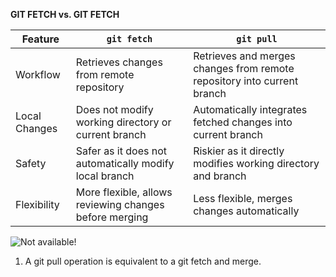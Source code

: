**GIT FETCH vs. GIT FETCH**


| Feature        | `git fetch`                                            | `git pull`                                                              |
|----------------|--------------------------------------------------------|-------------------------------------------------------------------------|
| Workflow       | Retrieves changes from remote repository               | Retrieves and merges changes from remote repository into current branch |
| Local Changes  | Does not modify working directory or current branch    | Automatically integrates fetched changes into current branch            |
| Safety         | Safer as it does not automatically modify local branch | Riskier as it directly modifies working directory and branch            |
| Flexibility    | More flexible, allows reviewing changes before merging | Less flexible, merges changes automatically                             |


![Not available!](https://itknowledgeexchange.techtarget.com/coffee-talk/files/2023/05/git-fetch-vs-merge.gif)

1. A git pull operation is equivalent to a git fetch and merge.